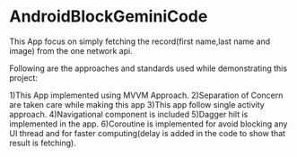 # AndroidBlockGeminiCode

This App focus on simply fetching the record(first name,last name and image) from the one network api.

Following are the approaches and standards used while demonstrating this project:

1)This App implemented using MVVM Approach.
2)Separation of Concern are taken care while making this app
3)This app follow single activity approach.
4)Navigational component is included
5)Dagger hilt is implemented in the app.
6)Coroutine is implemented for avoid blocking any UI thread and for faster computing(delay is added in the code to show that result is fetching). 

